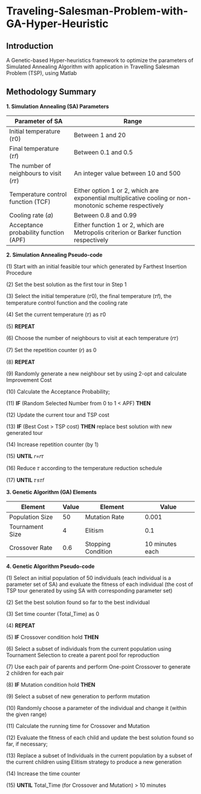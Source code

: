 # Traveling-Salesman-Problem-with-GA-Hyper-Heuristic

## Introduction
A Genetic-based Hyper-heuristics framework to optimize the parameters of Simulated Annealing Algorithm with application in Travelling Salesman Problem (TSP), using Matlab


## Methodology Summary


**1. Simulation Annealing (SA) Parameters**

Parameter of SA | Range
------------ | -------------
Initial temperature (𝜏0) | Between 1 and 20
Final temperature (𝜏𝑓) | Between 0.1 and 0.5
The number of neighbours to visit (𝑟𝜏) | An integer value between 10 and 500
Temperature control function (TCF) | Either option 1 or 2, which are exponential multiplicative cooling or non-monotonic scheme respectively
Cooling rate (𝛼) | Between 0.8 and 0.99
Acceptance probability function (APF) | Either function 1 or 2, which are Metropolis criterion or Barker function respectively


**2. Simulation Annealing Pseudo-code**

(1) Start with an initial feasible tour which generated by Farthest Insertion Procedure

(2) Set the best solution as the first tour in Step 1

(3) Select the initial temperature (𝜏0), the final temperature (𝜏𝑓), the temperature control function  and the cooling rate

(4) Set the current temperature (𝜏) as 𝜏0

(5) **REPEAT**

(6)    Choose the number of neighbours to visit at each temperature (𝑟𝜏)

(7)    Set the repetition counter (𝑟) as 0

(8)    **REPEAT**

(9)       Randomly generate a new neighbour set by using 2-opt and calculate Improvement Cost

(10)      Calculate the Acceptance Probability;

(11)      **IF** (Random Selected Number from 0 to 1 < APF) **THEN**

(12)         Update the current tour and TSP cost

(13)         **IF** (Best Cost > TSP cost) **THEN** replace best solution with new generated tour

(14)      Increase repetition counter (by 1)

(15)    **UNTIL** 𝑟=𝑟𝜏

(16)    Reduce 𝜏 according to the temperature reduction schedule

(17) **UNTIL** 𝜏≤𝜏𝑓


**3. Genetic Algorithm (GA) Elements**

Element | Value | Element | Value
------------ | ------------- | ------------- | -------------
Population Size | 50 | Mutation Rate | 0.001
Tournament Size | 4 | Elitism | 0.1
Crossover Rate  | 0.6 | Stopping Condition | 10 minutes each


**4. Genetic Algorithm Pseudo-code**

(1) Select an initial population of 50 individuals (each individual is a parameter set of SA) and evaluate the fitness of each individual (the cost of TSP tour generated by using SA with corresponding parameter set)

(2) Set the best solution found so far to the best individual

(3) Set time counter (Total_Time) as 0

(4) **REPEAT**

(5)    **IF** Crossover condition hold **THEN**

(6)    Select a subset of individuals from the current population using Tournament Selection to create a parent pool for reproduction

(7)    Use each pair of parents and perform One-point Crossover to generate 2 children for each pair

(8)       **IF** Mutation condition hold **THEN**

(9)          Select a subset of new generation to perform mutation

(10)         Randomly choose a parameter of the individual and change it (within the given range)

(11)    Calculate the running time for Crossover and Mutation

(12)    Evaluate the fitness of each child and update the best solution found so far, if necessary;

(13)    Replace a subset of Individuals in the current population by a subset of the current children using Elitism strategy to produce a 
new generation

(14)    Increase the time counter

(15) **UNTIL** Total_Time (for Crossover and Mutation) > 10 minutes
